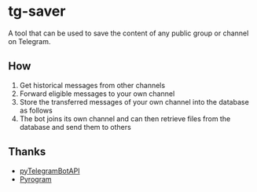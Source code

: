 # tg-saver

A tool that can be used to save the content of any public group or channel on Telegram.

## How

1. Get historical messages from other channels
2. Forward eligible messages to your own channel
3. Store the transferred messages of your own channel into the database as follows
4. The bot joins its own channel and can then retrieve files from the database and send them to others

## Thanks

- [pyTelegramBotAPI](https://github.com/eternnoir/pyTelegramBotAPI)
- [Pyrogram](https://github.com/pyrogram/pyrogram)